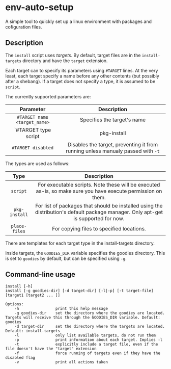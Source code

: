 # env-auto-setup

A simple tool to quickly set up a linux environment with packages and cofiguration files.

## Description
The `install` script uses _targets_. By default, target files are in the `install-targets` directory and have the `target` extension.

Each target can to specify its parameters using `#TARGET` lines. At the very least, each target specify a name before any other contents (but possibly after a shebang). If a target does not specify a type, it is assumed to be `script`.

The currently supported parameters are:

| Parameter                                   | Description |
|:-------------------------------------------:|:-------------:|
| `#TARGET name <target_name>`                  | Specifies the target's name |
| `#TARGET type script|pkg-install|place-files` | Specifies the target's type |
| `#TARGET disabled`                            | Disables the target, preventing it from running unless manualy passed with `-t` |

The types are used as follows:

| Type                                    | Description |
|:---------------------------------------:|:-------------:|
| `script`      | For executable scripts. Note these will be executed as-is, so make sure you have execute permission on them. |
| `pkg-install` | For list of packages that should be installed using the distribution's default package manager. Only apt-get is supported for now. |
| `place-files` | For copying files to specified locations. |

There are templates for each target type in the install-targets directory.

Inside targets, the `GOODIES_DIR` variable specifies the goodies directory. This is set to `goodies` by default, but can be specified using `-g`.

## Command-line usage
```
install [-h]
install [-g goodies-dir] [-d target-dir] [-l|-p] [-t target-file] [target1 [target2 ... ]]
```
```
Options:
    -h                print this help message
    -g goodies-dir    set the directory where the goodies are located. Targets will receive this through the GOODIES_DIR variable. Default: goodies
    -d target-dir     set the directory where the targets are located. Default: install-targets
    -l                only list available targets, do not run them
    -p                print information about each target. Implies -l
    -t                explicitly include a target file, even if the file doesn't have the "target" extension
    -f                force running of targets even if they have the disabled flag
    -v                print all actions taken
```

